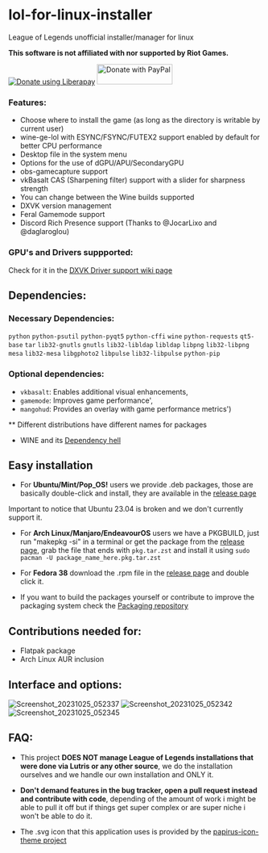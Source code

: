 # lol-for-linux-installer

League of Legends unofficial installer/manager for linux

<b>This software is not affiliated with nor supported by Riot Games.</b>

<noscript><a href="https://liberapay.com/kassindornelles/donate"><img alt="Donate using Liberapay" src="https://liberapay.com/assets/widgets/donate.svg"></a></noscript> <a href="https://www.paypal.com/donate/?hosted_button_id=UMJWYGDH2RC7E"><img src="https://github.com/andreostrovsky/donate-with-paypal/blob/master/grey.svg" alt="Donate with PayPal" width="150" height="40"></a>

### Features:
- Choose where to install the game (as long as the directory is writable by current user)
- wine-ge-lol with ESYNC/FSYNC/FUTEX2 support enabled by default for better CPU performance
- Desktop file in the system menu
- Options for the use of dGPU/APU/SecondaryGPU
- obs-gamecapture support
- vkBasalt CAS (Sharpening filter) support with a slider for sharpness strength
- You can change between the Wine builds supported
- DXVK version management
- Feral Gamemode support
- Discord Rich Presence support (Thanks to @JocarLixo and @daglaroglou)

### GPU's and Drivers suppported:
Check for it in the [DXVK Driver support wiki page](https://github.com/doitsujin/dxvk/wiki/Driver-support)


## <a name="dependencies"></a> Dependencies:

### Necessary Dependencies:

`python` `python-psutil` `python-pyqt5` `python-cffi` `wine` `python-requests` `qt5-base` `tar` `lib32-gnutls` `gnutls` `lib32-libldap` `libldap` `libpng` `lib32-libpng` `mesa` `lib32-mesa` `libgphoto2` `libpulse` `lib32-libpulse` `python-pip`

### Optional dependencies:

- `vkbasalt`: Enables additional visual enhancements, 
- `gamemode`: Improves game performance', 
- `mangohud`: Provides an overlay with game performance metrics')

 ** Different distributions have different names for packages
   
- WINE and its [Dependency hell](https://www.gloriouseggroll.tv/how-to-get-out-of-wine-dependency-hell/)


## Easy installation
- For <b>Ubuntu/Mint/Pop_OS!</b> users we provide .deb packages, those are basically double-click and install, they are available in the [release page](https://github.com/kassindornelles/lol-for-linux-installer/releases)

Important to notice that Ubuntu 23.04 is broken and we don't currently support it.
  
- For <b>Arch Linux/Manjaro/EndeavourOS</b> users we have a PKGBUILD, just run "makepkg -si" in a terminal or get the package from the [release page](https://github.com/kassindornelles/lol-for-linux-installer/releases), grab the file that ends with `pkg.tar.zst` and install it using `sudo pacman -U package_name_here.pkg.tar.zst`
  
- For <b>Fedora 38</b> download the .rpm file in the [release page](https://github.com/kassindornelles/lol-for-linux-installer/releases) and double click it.

- If you want to build the packages yourself or contribute to improve the packaging system check the [Packaging repository](https://github.com/kassindornelles/lol-for-linux-installer-packages)



## Contributions needed for:
- Flatpak package
- Arch Linux AUR inclusion

## Interface and options:
![Screenshot_20231025_052337](https://github.com/kassindornelles/lol-for-linux-installer/assets/40970965/e0166d1a-33d7-4840-98c7-dd6bebaad7d2)
![Screenshot_20231025_052342](https://github.com/kassindornelles/lol-for-linux-installer/assets/40970965/85af2e29-3258-4d88-b174-a52b9ef47cb7)
![Screenshot_20231025_052345](https://github.com/kassindornelles/lol-for-linux-installer/assets/40970965/a79f7992-442a-41ed-8e22-a8bca3e736a5)

## FAQ:

- This project <b>DOES NOT manage League of Legends installations that were done via Lutris or any other source</b>, we do the installation ourselves and we handle our own installation and ONLY it.

- <b> Don't demand features in the bug tracker, open a pull request instead and contribute with code</b>, depending of the amount of work i might be able to pull it off but if things get super complex or are super niche i won't be able to do it.

- The .svg icon that this application uses is provided by the [papirus-icon-theme project](https://github.com/PapirusDevelopmentTeam/papirus-icon-theme)

